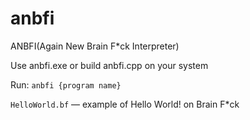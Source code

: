 # anbfi

ANBFI(Again New Brain F*ck Interpreter)

Use anbfi.exe or build anbfi.cpp on your system

Run: `anbfi {program name}`

`HelloWorld.bf` — example of Hello World! on Brain F*ck